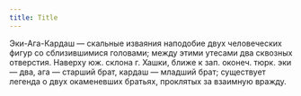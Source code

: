 ```yaml
---
title: Title
---
```


Эки-Ага-Кардаш — скальные изваяния наподобие двух человеческих фигур со
сблизившимися головами; между этими утесами два сквозных отверстия. Наверху юж.
склона г. Хашки, ближе к зап. оконеч. тюрк. эки — два, ага — старший брат,
кардаш — младший брат; существует легенда о двух окаменевших братьях, проклятых
за взаимную вражду.
